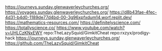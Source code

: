 
https://journeys.sunday.glenwaverleychurches.org/
https://voyages.sunday.glenwaverleychurches.org/
https://d8b43fae-4fec-4d31-b4d0-1189de77d4bd-00-3g96xpfxdum14.worf.replit.dev/
https://mathematics-resources.com/
https://definitelyscience.com/
https://totallyscience.co/
https://www.youtube.com/watch?v=UHLCzKNxEWY
repo:TheLazySquid/GimkitCheat 
repo:rxzyx/prodigy-hack 
https://journeys.sunday.glenwaverleychurches.org/
https://github.com/TheLazySquid/GimkitCheat
